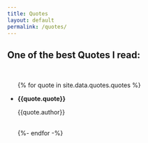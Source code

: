 ```yaml
---
title: Quotes
layout: default
permalink: /quotes/
---
```


<div class="home">
	<h2>One of the best Quotes I read:</h2><br>
    <ul class="post-list">
      {% for quote in site.data.quotes.quotes %}
      <li>
      		<p><b>{{quote.quote}}</b></p>
      		<p>{{quote.author}}</p>
      		<br>
      </li>
      {%- endfor -%}
    </ul>

</div>